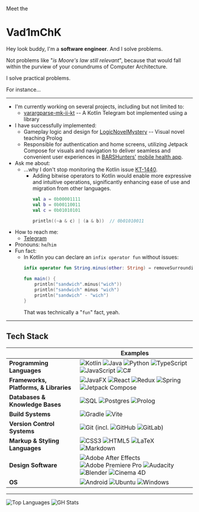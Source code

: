 Meet the
# Vad1mChK

<!--
**Vad1mChK/Vad1mChK** is a ✨ _special_ ✨ repository because its `README.md` (this file) appears on your GitHub profile.

Here are some ideas to get you started:

- 🔭 I’m currently working on ...
- 🌱 I’m currently learning ...
- 👯 I’m looking to collaborate on ...
- 🤔 I’m looking for help with ...
- 💬 Ask me about ...
- 📫 How to reach me: ...
- 😄 Pronouns: ...
- ⚡ Fun fact: ...
-->

Hey look buddy, I'm a **software engineer**. And I solve problems.

Not problems like "*is Moore's law still relevant*", because that would fall within the purview of your conundrums of Computer Architecture.

I solve practical problems.

For instance...

---

- I'm currently working on several projects, including but not limited to:
  - [varargparse-mk-ii-kt](https://github.com/Vad1mChK/varargparse-mk-ii-kt) -- A Kotlin Telegram bot implemented using a library
- I have successfully implemented:
  - Gameplay logic and design for [LogicNovelMystery](https://github.com/Vad1mChK/LogicNovelMystery) -- Visual novel teaching Prolog
  - Responsible for authentication and home screens, utilizing Jetpack Compose for visuals and navigation to deliver seamless and convenient user experiences in [BARSHunters'](https://github.com/BARSHunters) [mobile health app](https://github.com/BARSHunters/happ-frontend).
- Ask me about:
  - ...why I don't stop monitoring the Kotlin issue [KT-1440](https://youtrack.jetbrains.com/issue/KT-1440).
    - Adding bitwise operators to Kotlin would enable more expressive and intuitive operations, significantly enhancing ease of use and migration from other languages.
      ```kotlin
      val a = 0b00001111
      val b = 0b00110011
      val c = 0b01010101

      println((~a & c) | (a & b))  // 0b01010011
      ``` 
- How to reach me:
  - [Telegram](https://t.me/Varargparse) 
- Pronouns: `he`/`him`
- Fun fact:
  - In Kotlin you can declare an `infix operator fun` without issues:
    ```kotlin
    infix operator fun String.minus(other: String) = removeSurrounding(prefix = "", suffix=other)

    fun main() {
        println("sandwich".minus("wich"))
        println("sandwich" minus "wich")
        println("sandwich" - "wich")
    }
    ```
    That was technically a "`fun`" fact, yeah.

---

## Tech Stack
|   | Examples |
|---|---|
| **Programming Languages** | ![Kotlin](https://img.shields.io/badge/kotlin-%237F52FF.svg?style=for-the-badge&logo=kotlin&logoColor=white) ![Java](https://img.shields.io/badge/java-%23ED8B00.svg?style=for-the-badge&logo=openjdk&logoColor=white) ![Python](https://img.shields.io/badge/python-3670A0?style=for-the-badge&logo=python&logoColor=ffdd54) ![TypeScript](https://img.shields.io/badge/typescript-%23007ACC.svg?style=for-the-badge&logo=typescript&logoColor=white) ![JavaScript](https://img.shields.io/badge/javascript-%23323330.svg?style=for-the-badge&logo=javascript&logoColor=%23F7DF1E) ![C#](https://img.shields.io/badge/c%23-%23239120.svg?style=for-the-badge&logo=csharp&logoColor=white) |
| **Frameworks, Platforms, & Libraries** | ![JavaFX](https://img.shields.io/badge/javafx-%23FF0000.svg?style=for-the-badge&logo=javafx&logoColor=white) ![React](https://img.shields.io/badge/react-%2320232a.svg?style=for-the-badge&logo=react&logoColor=%2361DAFB) ![Redux](https://img.shields.io/badge/redux-%23593d88.svg?style=for-the-badge&logo=redux&logoColor=white) ![Spring](https://img.shields.io/badge/spring-%236DB33F.svg?style=for-the-badge&logo=spring&logoColor=white) ![Jetpack Compose](https://img.shields.io/badge/Jetpack%20Compose-4285F4.svg?style=for-the-badge&logo=jetpackcompose&logoColor=white) |
| **Databases & Knowledge Bases** | ![SQL](https://img.shields.io/badge/sql-%23121011.svg?style=for-the-badge&logoColor=white) ![Postgres](https://img.shields.io/badge/postgres-%23316192.svg?style=for-the-badge&logo=postgresql&logoColor=white) ![Prolog](https://img.shields.io/badge/prolog-%23121011.svg?style=for-the-badge&logoColor=white) |
| **Build Systems** | ![Gradle](https://img.shields.io/badge/Gradle-02303A.svg?style=for-the-badge&logo=Gradle&logoColor=white) ![Vite](https://img.shields.io/badge/vite-%23646CFF.svg?style=for-the-badge&logo=vite&logoColor=white)  |
| **Version Control Systems** | ![Git](https://img.shields.io/badge/git-%23F05033.svg?style=for-the-badge&logo=git&logoColor=white) (incl. ![GitHub](https://img.shields.io/badge/github-%23121011.svg?style=for-the-badge&logo=github&logoColor=white) ![GitLab](https://img.shields.io/badge/gitlab-%23181717.svg?style=for-the-badge&logo=gitlab&logoColor=white)) |
| **Markup & Styling Languages** | ![CSS3](https://img.shields.io/badge/css3-%231572B6.svg?style=for-the-badge&logo=css3&logoColor=white)  ![HTML5](https://img.shields.io/badge/html5-%23E34F26.svg?style=for-the-badge&logo=html5&logoColor=white) 	![LaTeX](https://img.shields.io/badge/latex-%23008080.svg?style=for-the-badge&logo=latex&logoColor=white) ![Markdown](https://img.shields.io/badge/markdown-%23000000.svg?style=for-the-badge&logo=markdown&logoColor=white) |
| **Design Software** | ![Adobe After Effects](https://img.shields.io/badge/Adobe%20After%20Effects-9999FF.svg?style=for-the-badge&logo=Adobe%20After%20Effects&logoColor=white) ![Adobe Premiere Pro](https://img.shields.io/badge/Adobe%20Premiere%20Pro-9999FF.svg?style=for-the-badge&logo=Adobe%20Premiere%20Pro&logoColor=white) ![Audacity](https://img.shields.io/badge/Audacity-0000CC?style=for-the-badge&logo=audacity&logoColor=white) ![Blender](https://img.shields.io/badge/blender-%23F5792A.svg?style=for-the-badge&logo=blender&logoColor=white) ![Cinema 4D](https://img.shields.io/badge/Cinema%204D-011A6A?style=for-the-badge&logo=cinema4d&logoColor=white) |
| **OS** | ![Android](https://img.shields.io/badge/Android-3DDC84?style=for-the-badge&logo=android&logoColor=white) ![Ubuntu](https://img.shields.io/badge/Ubuntu-E95420?style=for-the-badge&logo=ubuntu&logoColor=white) ![Windows](https://img.shields.io/badge/Windows-0078D6?style=for-the-badge&logo=windows&logoColor=white) |

---

![Top Languages](https://github-readme-stats.vercel.app/api/top-langs/?username=Vad1mChK&theme=tokyonight&hide=html,scss,css,jupyter%20notebook,shaderlab&layout=donut&langs_count=8)
![GH Stats](https://github-readme-stats.vercel.app/api?username=Vad1mChK&theme=tokyonight&hide=html)
